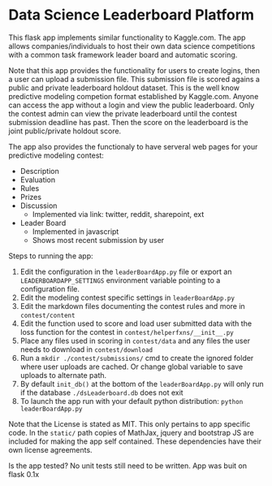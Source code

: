# Data Science Leaderboard Platform
This flask app implements similar functionality to Kaggle.com. The app allows companies/individuals to host their own data science competitions with a common task framework leader board and automatic scoring.

Note that this app provides the functionality for users to create logins, then a user can upload a submission file. This submission file is scored agains a public and private leaderboard holdout dataset. This is the well know predictive modeling competion format established by Kaggle.com. Anyone can access the app without a login and view the public leaderboard. Only the contest admin can view the private leaderboard until the contest submission deadline has past. Then the score on the leaderboard is the joint public/private holdout score.

The app also provides the functionaly to have serveral web pages for your predictive modeling contest:
* Description
* Evaluation
* Rules
* Prizes
* Discussion 
  * Implemented via link: twitter, reddit, sharepoint, ext
* Leader Board
  * Implemented in javascript
  * Shows most recent submission by user


Steps to running the app:

1. Edit the configuration in the `leaderBoardApp.py` file or export an `LEADERBOARDAPP_SETTINGS` environment variable pointing to a configuration file.
2. Edit the modeling contest specific settings in `leaderBoardApp.py`
3. Edit the markdown files documenting the contest rules and more in `contest/content`
4. Edit the function used to score and load user submitted data with the loss function for the contest in `contest/helperfxns/__init__.py`
5. Place any files used in scoring in `contest/data` and any files the user needs to download in `contest/download`
6. Run a `mkdir ./contest/submissions/` cmd to create the ignored folder where user uploads are cached. Or change global variable to save uploads to alternate path.
7. By default `init_db()` at the bottom of the `leaderBoardApp.py` will only run if the database `./dsLeaderboard.db` does not exit
8. To launch the app run with your default python distribution: `python leaderBoardApp.py`

Note that the License is stated as MIT. This only pertains to app specific code. In the `static/` path copies of MathJax, jquery and bootstrap JS are included for making the app self contained. These dependencies have their own license agreements.

Is the app tested? No unit tests still need to be written.
App was buit on flask 0.1x
